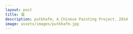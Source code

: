 ```yaml
---
layout: post
title: 龛
description: putkhafm, A Chinese Painting Project. 2014
image: assets/images/putkhafm.jpg
---
```


<span class="image fit"><img src="http://7xrims.com1.z0.glb.clouddn.com/buddhistpainting02.jpg" alt="" /></span>

<span class="image fit"><img src="http://7xrims.com1.z0.glb.clouddn.com/buddhistpainting01.jpg" alt="" /></span>

<span class="image fit"><img src="http://7xrims.com1.z0.glb.clouddn.com/buddhistpainting03.jpg" alt="" /></span>
